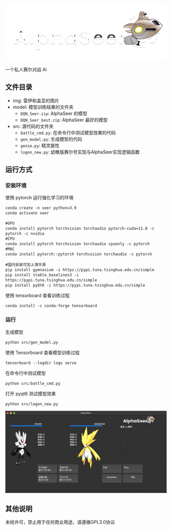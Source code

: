 ![logo](img/logo.png)

一个私人赛尔对战 Ai

## 文件目录

- img: 雷伊和盖亚的图片
- model: 模型训练结果的文件夹
    - `DQN_Seer.zip`: AlphaSeer 的模型
    - `DQN_Seer_best.zip`: AlphaSeer 最好的模型
- src: 源代码的文件夹
    - `battle_cmd.py`: 在命令行中测试模型效果的代码
    - `gen_model.py`: 生成模型的代码
    - `genie.py`: 精灵属性
    - `logon_new.py`: 幼稚版赛尔号实现与AlphaSeer实现逻辑函数

## 运行方式

### 安装环境

使用 pytorch 运行强化学习的环境
```shell
conda create -n seer python=3.9
conda activate seer

#GPU
conda install pytorch torchvision torchaudio pytorch-cuda=11.8 -c pytorch -c nvidia
#CPU
conda install pytorch torchvision torchaudio cpuonly -c pytorch
#MAC
conda install pytorch::pytorch torchvision torchaudio -c pytorch

#国内安装可加上清华源
pip install gymnasium -i https://pypi.tuna.tsinghua.edu.cn/simple
pip install stable_baselines3 -i https://pypi.tuna.tsinghua.edu.cn/simple
pip install pyQt6 -i https://pypi.tuna.tsinghua.edu.cn/simple
```

使用 tensorboard 查看训练过程
```shell
conda install -c conda-forge tensorboard
```

### 运行

生成模型

```shell
python src/gen_model.py
```

使用 Tensorboard 查看模型训练过程

```shell
tensorboard --logdir logs serve
```

在命令行中测试模型

```python
python src/battle_cmd.py
```

打开 pyqt6 测试模型效果

```shell
python src/logon_new.py
```

![pyqt](img/pyqt.png)


## 其他说明

未经许可，禁止用于任何商业用途，请遵循GPL3.0协议
